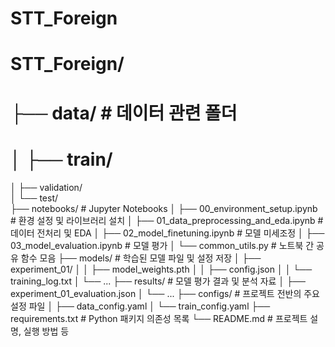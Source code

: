 # STT_Foreign
# STT_Foreign/
# ├── data/                     # 데이터 관련 폴더
# │   ├── train/                 
│   ├── validation/                
│   └── test/           
├── notebooks/                # Jupyter Notebooks 
│   ├── 00_environment_setup.ipynb          # 환경 설정 및 라이브러리 설치
│   ├── 01_data_preprocessing_and_eda.ipynb # 데이터 전처리 및 EDA
│   ├── 02_model_finetuning.ipynb           # 모델 미세조정
│   ├── 03_model_evaluation.ipynb           # 모델 평가
│   └── common_utils.py                     # 노트북 간 공유 함수 모음 
├── models/                   # 학습된 모델 파일 및 설정 저장
│   ├── experiment_01/
│   │   ├── model_weights.pth
│   │   ├── config.json
│   │   └── training_log.txt
│   └── ...
├── results/                  # 모델 평가 결과 및 분석 자료
│   ├── experiment_01_evaluation.json
│   └── ...
├── configs/                  # 프로젝트 전반의 주요 설정 파일
│   ├── data_config.yaml
│   └── train_config.yaml
├── requirements.txt          # Python 패키지 의존성 목록 
└── README.md                 # 프로젝트 설명, 실행 방법 등 
